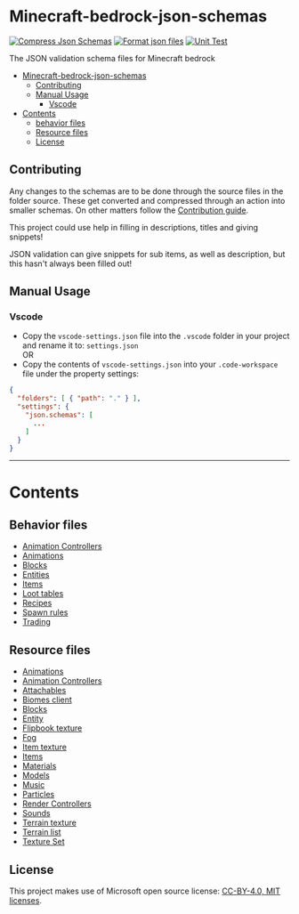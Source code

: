 # Minecraft-bedrock-json-schemas

[![Compress Json Schemas](https://github.com/Blockception/Minecraft-bedrock-json-schemas/actions/workflows/compress-json-schemas.yml/badge.svg?branch=main&event=push)](https://github.com/Blockception/Minecraft-bedrock-json-schemas/actions/workflows/compress-json-schemas.yml)
[![Format json files](https://github.com/Blockception/Minecraft-bedrock-json-schemas/actions/workflows/format-json-files.yml/badge.svg?branch=main&event=push)](https://github.com/Blockception/Minecraft-bedrock-json-schemas/actions/workflows/format-json-files.yml)
[![Unit Test](https://github.com/Blockception/Minecraft-bedrock-json-schemas/actions/workflows/pull-request.yml/badge.svg)](https://github.com/Blockception/Minecraft-bedrock-json-schemas/actions/workflows/pull-request.yml)

The JSON validation schema files for Minecraft bedrock

- [Minecraft-bedrock-json-schemas](#minecraft-bedrock-json-schemas)
  - [Contributing](#contributing)
  - [Manual Usage](#manual-usage)
    - [Vscode](#vscode)
- [Contents](#contents)
  - [behavior files](#behavior-files)
  - [Resource files](#resource-files)
  - [License](#license)

## Contributing

Any changes to the schemas are to be done through the source files in the folder source. These get converted and compressed through an action into
smaller schemas. On other matters follow the [Contribution guide](CONTRIBUTING.md).

This project could use help in filling in descriptions, titles and giving snippets!

JSON validation can give snippets for sub items, as well as description, but this hasn't always been filled out!

## Manual Usage

### Vscode

- Copy the `vscode-settings.json` file into the `.vscode` folder in your project and rename it to: `settings.json`  
  OR
- Copy the contents of `vscode-settings.json` into your `.code-workspace` file under the property settings:

```JSON
{
  "folders": [ { "path": "." } ],
  "settings": {
    "json.schemas": [
      ...
    ]
  }
}
```

---

# Contents

## Behavior files

- [Animation Controllers](behavior/animation_controllers/animation_controller.json)
- [Animations](behavior/animations/animations.json)
- [Blocks](behavior/blocks/blocks.json)
- [Entities](behavior/entities/entities.json)
- [Items](behavior/items/items.json)
- [Loot tables](behavior/loot_tables/loot_tables.json)
- [Recipes](behavior/recipes/recipes.json)
- [Spawn rules](behavior/spawn_rules/spawn_rules.json)
- [Trading](behavior/trading/trading.json)

## Resource files

- [Animations](resource/animations/animations.json)
- [Animation Controllers](resource/animation_controllers/animation_controller.json)
- [Attachables](resource/attachables/attachables.json)
- [Biomes client](resource/biomes_client.json)
- [Blocks](resource/blocks.json)
- [Entity](resource/entity/entities.json)
- [Flipbook texture](resource/textures/flipbook_textures.json)
- [Fog](resource/fog/fog.json)
- [Item texture](resource/textures/item_texture.json)
- [Items](resource/items/items.json)
- [Materials](resource/materials/materials.json)
- [Models](resource/models/entity/model_entity.json)
- [Music](resource/sounds/music_definitions.json)
- [Particles](resource/particles/particles.json)
- [Render Controllers](resource/render_controllers/render_controllers.json)
- [Sounds](resource/sounds/sound_definitions.json)
- [Terrain texture](resource/textures/terrain_texture.json)
- [Terrain list](resource/textures/texture_list.json)
- [Texture Set](resource/textures/texture_set.json)

## License

This project makes use of Microsoft open source license:
[CC-BY-4.0, MIT licenses](https://github.com/MicrosoftDocs/minecraft-creator/blob/main/LICENSE).
